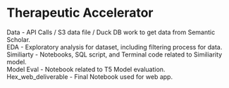 # Therapeutic Accelerator

Data - API Calls / S3 data file / Duck DB work to get data from Semantic Scholar.  <br />
EDA - Exploratory analysis for dataset, including filtering process for data.  <br />
Similiarty - Notebooks, SQL script, and Terminal code related to Similiarity model.  <br />
Model Eval - Notebook related to T5 Model evaluation.  <br />
Hex_web_deliverable - Final Notebook used for web app. <br />
